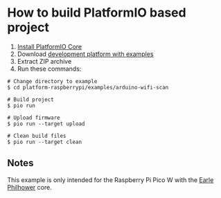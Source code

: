 How to build PlatformIO based project
=====================================

1. [Install PlatformIO Core](https://docs.platformio.org/page/core.html)
2. Download [development platform with examples](https://github.com/platformio/platform-raspberrypi/archive/develop.zip)
3. Extract ZIP archive
4. Run these commands:

```shell
# Change directory to example
$ cd platform-raspberrypi/examples/arduino-wifi-scan

# Build project
$ pio run

# Upload firmware
$ pio run --target upload

# Clean build files
$ pio run --target clean
```

## Notes

This example is only intended for the Raspberry Pi Pico W with the [Earle Philhower](https://github.com/earlephilhower/arduino-pico) core.
